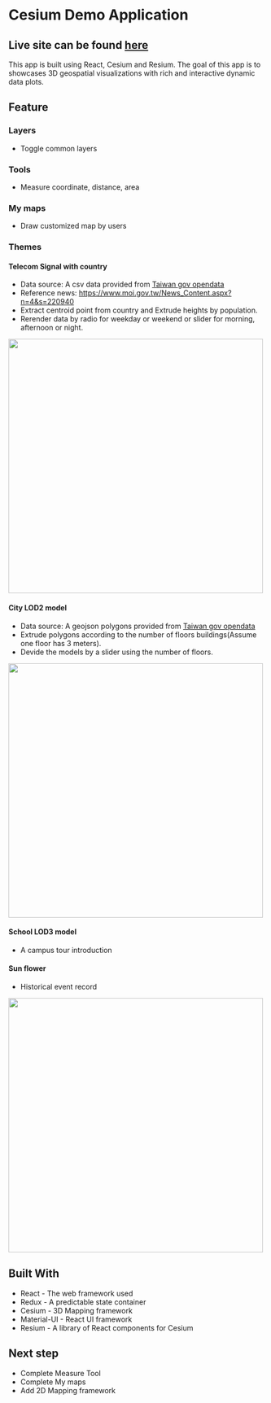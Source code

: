 # Cesium Demo Application

## Live site can be found [here](https://cesiumdemo-323112.web.app/)

This app is built using React, Cesium and Resium. The goal of this app is to showcases 3D geospatial visualizations with rich and interactive dynamic data plots.

## Feature

### Layers
* Toggle common layers

### Tools
* Measure coordinate, distance, area

### My maps
* Draw customized map by users

### Themes

#### Telecom Signal with country
* Data source: A csv data provided from [Taiwan gov opendata](https://segis.moi.gov.tw/STAT/Web/Platform/QueryInterface/STAT_Signal.aspx)
* Reference news: https://www.moi.gov.tw/News_Content.aspx?n=4&s=220940
* Extract centroid point from country and Extrude heights by population.
* Rerender data by radio for weekday or weekend or slider for morning, afternoon or night.

<img src="https://user-images.githubusercontent.com/24452337/130358787-55dcb663-107a-4df0-a8be-774ff91c3176.png" width="500">

#### City LOD2 model
* Data source: A geojson polygons provided from [Taiwan gov opendata](https://data.gov.tw/dataset/84581)
* Extrude polygons according to the number of floors buildings(Assume one floor has 3 meters).
* Devide the models by a slider using the number of floors.

<img src="https://user-images.githubusercontent.com/24452337/129505166-4946e664-6e0b-432c-9e81-62c00298b6b2.png" width="500">

#### School LOD3 model
* A campus tour introduction

#### Sun flower
* Historical event record

<img src="https://user-images.githubusercontent.com/24452337/129505214-a1acd3a0-6b4d-4e2e-b33c-7ba043bb0096.png" width="500">


## Built With
* React - The web framework used
* Redux - A predictable state container
* Cesium - 3D Mapping framework
* Material-UI - React UI framework
* Resium - A library of React components for Cesium

## Next step
* Complete Measure Tool
* Complete My maps
* Add 2D Mapping framework
